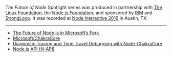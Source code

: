 _The Future of Node_ Spotlight series was produced in partnership with [The Linux Foundation](https://www.linuxfoundation.org/), the [Node.js Foundation](https://nodejs.org/en/foundation/), and sponsored by [IBM](https://www.ibm.com/) and [StrongLoop](https://strongloop.com/). It was recorded at [Node Interactive 2016](http://events.linuxfoundation.org/events/node-interactive) in Austin, TX.

---

- [The Future of Node is in Microsoft’s Fork](https://blog.andyet.com/2015/12/31/the-future-of-node-is-microsofts-fork/)
- [Microsoft/ChakraCore](https://github.com/Microsoft/ChakraCore)
- [Diagnostic Tracing and Time Travel Debugging with Node-ChakraCore](https://github.com/nodejs/node-chakracore/blob/xplat/TTD-README.md)
- [Node.js API (N-API)](https://github.com/nodejs/abi-stable-node)
